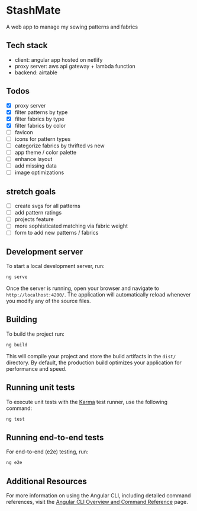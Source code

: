 # StashMate

A web app to manage my sewing patterns and fabrics

## Tech stack

- client: angular app hosted on netlify
- proxy server: aws api gateway + lambda function
- backend: airtable

## Todos

- [x] proxy server
- [x] filter patterns by type
- [x] filter fabrics by type
- [x] filter fabrics by color
- [ ] favicon
- [ ] icons for pattern types
- [ ] categorize fabrics by thrifted vs new
- [ ] app theme / color palette
- [ ] enhance layout
- [ ] add missing data
- [ ] image optimizations

## stretch goals
- [ ] create svgs for all patterns
- [ ] add pattern ratings
- [ ] projects feature
- [ ] more sophisticated matching via fabric weight
- [ ] form to add new patterns / fabrics

## Development server

To start a local development server, run:

```bash
ng serve
```

Once the server is running, open your browser and navigate to `http://localhost:4200/`. The application will automatically reload whenever you modify any of the source files.

## Building

To build the project run:

```bash
ng build
```

This will compile your project and store the build artifacts in the `dist/` directory. By default, the production build optimizes your application for performance and speed.

## Running unit tests

To execute unit tests with the [Karma](https://karma-runner.github.io) test runner, use the following command:

```bash
ng test
```

## Running end-to-end tests

For end-to-end (e2e) testing, run:

```bash
ng e2e
```

## Additional Resources

For more information on using the Angular CLI, including detailed command references, visit the [Angular CLI Overview and Command Reference](https://angular.dev/tools/cli) page.
